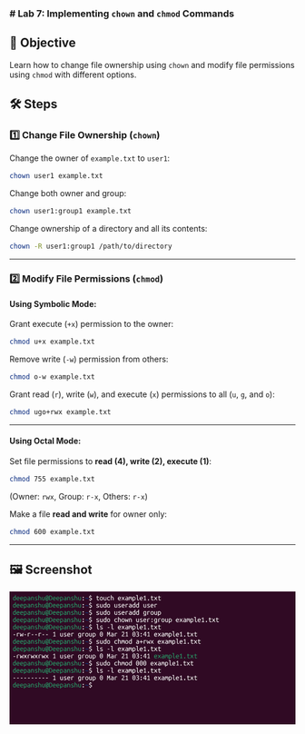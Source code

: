### **# Lab 7: Implementing `chown` and `chmod` Commands**  

## 📌 Objective  
Learn how to change file ownership using `chown` and modify file permissions using `chmod` with different options.  

## 🛠️ Steps  

### 1️⃣ **Change File Ownership (`chown`)**  
Change the owner of `example.txt` to `user1`:  
```bash
chown user1 example.txt
```

Change both owner and group:  
```bash
chown user1:group1 example.txt
```

Change ownership of a directory and all its contents:  
```bash
chown -R user1:group1 /path/to/directory
```

---

### 2️⃣ **Modify File Permissions (`chmod`)**  

#### **Using Symbolic Mode:**  
Grant execute (`+x`) permission to the owner:  
```bash
chmod u+x example.txt
```

Remove write (`-w`) permission from others:  
```bash
chmod o-w example.txt
```

Grant read (`r`), write (`w`), and execute (`x`) permissions to all (`u`, `g`, and `o`):  
```bash
chmod ugo+rwx example.txt
```

---

#### **Using Octal Mode:**  
Set file permissions to **read (4), write (2), execute (1)**:  
```bash
chmod 755 example.txt
```
(Owner: `rwx`, Group: `r-x`, Others: `r-x`)  

Make a file **read and write** for owner only:  
```bash
chmod 600 example.txt
```

---

## 🖼️ **Screenshot**  
![Lab 7 Screenshot](https://github.com/deepanshusingla076/G18-Linux-administration-/blob/7b14d10faa5c37a0363c84374643f8436fcda84b/Lab7.png)
